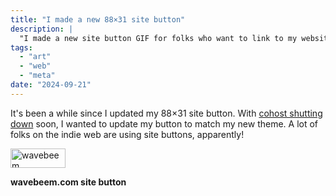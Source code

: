 ```yaml
---
title: "I made a new 88×31 site button"
description: |
  "I made a new site button GIF for folks who want to link to my website."
tags:
  - "art"
  - "web"
  - "meta"
date: "2024-09-21"
---
```


It's been a while since I updated my 88×31 site button. With
[cohost shutting down](https://cohost.org/staff/post/7611443-cohost-to-shut-down)
soon, I wanted to update my button to match my new theme. A lot of folks on the
indie web are using site buttons, apparently!

<img
    src="/button.webp"
    title="wavebeem"
    alt="wavebeem"
    width="88"
    height="31"
    class="pixelated"
  />

**wavebeem.com site button**
